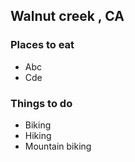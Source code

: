 ## Walnut creek , CA
### Places to eat
- Abc
- Cde
### Things to do
- Biking
- Hiking
- Mountain biking
